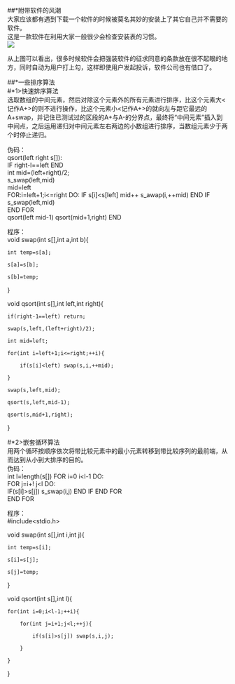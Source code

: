 ##*附带软件的风潮  
大家应该都有遇到下载一个软件的时候被莫名其妙的安装上了其它自己并不需要的软件。  
这是一款软件在利用大家一般很少会检查安装表的习惯。   
![](https://raw.githubusercontent.com/zlsteven/homework-source/gh-pages/images/屏幕截图(36).png)    

从上图可以看出，很多时候软件会把强装软件的征求同意的条款放在很不起眼的地方，同时自动为用户打上勾，这样即使用户发起投诉，软件公司也有借口了。  
  
##*一些排序算法   
#*1>快速排序算法  
选取数组的中间元素，然后对除这个元素外的所有元素进行排序，比这个元素大<记作A+>的则不进行操作，比这个元素小<记作A+>的就向左与距它最远的A+swap，并记住已测试过的区段的A+与A-的分界点，最终将“中间元素”插入到中间点，之后运用递归对中间元素左右两边的小数组进行排序，当数组元素少于两个时停止递归。   
 
伪码：  
qsort(left right s[]):  
IF right-l==left END  
int mid=(left+right)/2;  
s_swap(left,mid)  
mid=left  
FOR:i=left+1;i<=right DO:
IF s[i]<s[left] mid++ s_awap(i,++mid)
END IF  
s_swap(left,mid)  
END FOR  
qsort(left mid-1)
qsort(mid+1,right)
END      


程序：  
void swap(int s[],int a,int b){  

    int temp=s[a];  

    s[a]=s[b];  
     
    s[b]=temp;  

}  

void qsort(int s[],int left,int right){  

    if(right-1==left) return;  

    swap(s,left,(left+right)/2);   

    int mid=left;  

    for(int i=left+1;i<=right;++i){  

        if(s[i]<left) swap(s,i,++mid);   

    }  

    swap(s,left,mid);  

    qsort(s,left,mid-1);  

    qsort(s,mid+1,right);  

}  
    
#*2>嵌套循环算法  
用两个循环按顺序依次将带比较元素中的最小元素转移到带比较序列的最前端，从而达到从小到大排序的目的。  
伪码：  
int l=length(s[])
FOR i=0 i<l-1 DO:  
    FOR j=i+! j<l DO:  
    IF(s[i]>s[j]) s_swap(i,j)
    END IF
    END FOR  
END FOR  
  
程序：  
#include<stdio.h>  

void swap(int s[],int i,int j){  

    int temp=s[i];  

    s[i]=s[j];  

    s[j]=temp;  

}  

void qsort(int s[],int l){  

    for(int i=0;i<l-1;++i){  

        for(int j=i+1;j<l;++j){  

            if(s[i]>s[j]) swap(s,i,j);  

        }  

    }  

}  


  

